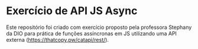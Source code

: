 # Exercício de API JS Async

Este repositório foi criado com exercício proposto pela professora Stephany da DIO para prática de funções assíncronas em JS utilizando uma API externa (https://thatcopy.pw/catapi/rest/).